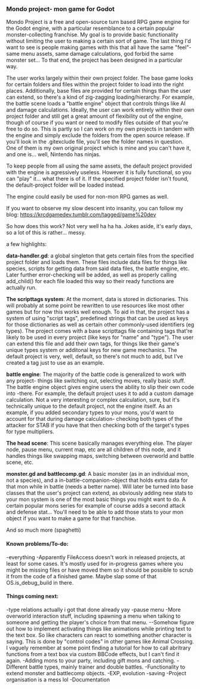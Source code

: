 ### Mondo project- mon game for Godot

Mondo Project is a free and open-source turn based RPG game engine for the Godot engine, with a particular resemblance to a certain popular monster-collecting franchise.
My goal is to provide basic functionality without limiting the user to making a certain sort of game. The last thing I'd want to see is people making games with this that all have the same "feel"- same menu assets, same damage calculations, god forbid the same monster set... To that end, the project has been designed in a particular way.

The user works largely within their own project folder. The base game looks for certain folders and files within the project folder to load into the right places. Additionally, base files are provided for certain things than the user can extend, so there's a kind of zig-zagging loading/hierarchy. For example, the battle scene loads a "battle engine" object that controls things like AI and damage calculations.
Ideally, the user can work entirely within their own project folder and still get a great amount of flexibility out of the engine, though of course if you want or need to modify files outside of that you're free to do so.
This is partly so I can work on my own projects in tandem with the engine and simply exclude the folders from the open source release. If you'll look in the .gitexclude file, you'll see the folder names in question. One of them is my own original project which is mine and you can't have it, and one is... well, Nintendo has ninjas.

To keep people from all using the same assets, the default project provided with the engine is agressively useless. However it is fully functional, so you can "play" it... what there is of it.
If the specified project folder isn't found, the default-project folder will be loaded instead.

The engine could easily be used for non-mon RPG games as well.

If you want to observe my slow descent into insanity, you can follow my blog: https://krcdgamedev.tumblr.com/tagged/game%20dev


So how does this work?
Not very well ha ha ha. Jokes aside, it's early days, so a lot of this is rather... messy.

a few highlights:

**data-handler.gd**: a global singleton that gets certain files from the specified project folder and loads them. These files include data files for things like species, scripts for getting data from said data files, the battle engine, etc.
Later further error-checking will be added, as well as properly calling add_child() for each file loaded this way so their ready functions are actually run.

**The scripttags system**: At the moment, data is stored in dictionaries. This will probably at some point be rewritten to use resources like most other games but for now this works well enough. To aid in that, the project has a system of using "script tags", predefined strings that can be used as keys for those dictionaries as well as certain other commonly-used identifiers (eg types).
The project comes with a base scripttags file containing tags that're likely to be used in every project (like keys for "name" and "type"). The user can extend this file and add their own tags, for things like their game's unique types system or additonal keys for new game mechanics. The default project is very, well, default, so there's not much to add, but I've created a tag just to use as an example.

**battle engine**: The majority of the battle code is generalized to work with any project- things like switching out, selecting moves, really basic stuff. The battle engine object gives engine users the ability to slip their own code into -there. For example, the default project uses it to add a custom damage calculation. Not a very interesting or complex calculation, sure, but it's technically unique to the default project, not the engine itself.
As an example, if you added secondary types to your mons, you'd want to account for that during damage calculation- checking both types of the attacker for STAB if you have that then checking both of the target's types for type multipliers.

**The head scene**: This scene basically manages everything else. The player node, pause menu, current map, etc are all children of this node, and it handles things like swapping maps, switching between overworld and battle scene, etc.

**monster.gd and battlecomp.gd**: A basic monster (as in an individual mon, not a species), and a in-battle-companion-object that holds extra data for that mon while in battle (needs a better name). Will later be turned into base classes that the user's project can extend, as obviously adding new stats to your mon system is one of the most basic things you might want to do. A certain popular mons series for example of course adds a second attack and defense stat... You'll need to be able to add those stats to your mon object if you want to make a game for that franchise.

And so much more (spaghetti)




#### Known problems/To-do:
-everything
-Apparently FileAccess doesn't work in released projects, at least for some cases. It's mostly used for in-progress games where you might be missing files or have moved them so it should be possible to scrub it from the code of a finished game. Maybe slap some of that OS.is_debug_build in there.

#### Things coming next:
-type relations actually i got that done already yay
-pause menu
-More overworld interaction stuff, including spawning a menu when talking to someone and getting the player's choice from that menu.
--Somehow figure out how to implement activating things like animations while printing text to the text box. So like characters can react to something another character is saying. This is done by "control codes" in other games like Animal Crossing. I vaguely remember at some point finding a tutorial for how to call abritrary functions from a text box via custom BBCode effects, but I can't find it again.
-Adding mons to your party, including gift mons and catching.
-Different battle types, mainly trainer and double battles.
-Functionality to extend monster and battlecomp objects.
-EXP, evolution
-saving
-Project organisation is a mess lol
-Documentation